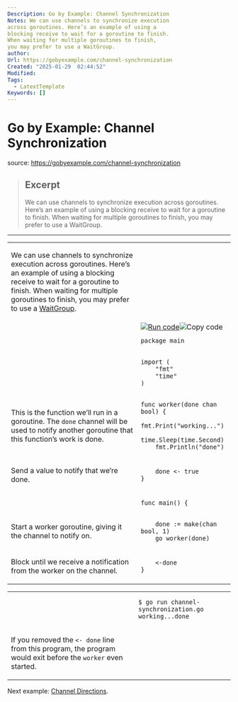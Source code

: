 ```yaml
---
Description: Go by Example: Channel Synchronization
Notes: We can use channels to synchronize execution
across goroutines. Here’s an example of using a
blocking receive to wait for a goroutine to finish.
When waiting for multiple goroutines to finish,
you may prefer to use a WaitGroup.
author: 
Url: https://gobyexample.com/channel-synchronization
Created: "2025-01-29  02:44:52"
Modified: 
Tags:
  - LatextTemplate
Keywords: []
---
```


# Go by Example: Channel Synchronization

source: https://gobyexample.com/channel-synchronization

> ## Excerpt
> We can use channels to synchronize execution
across goroutines. Here’s an example of using a
blocking receive to wait for a goroutine to finish.
When waiting for multiple goroutines to finish,
you may prefer to use a WaitGroup.

---
<table><tbody><tr><td><p>We can use channels to synchronize execution across goroutines. Here’s an example of using a blocking receive to wait for a goroutine to finish. When waiting for multiple goroutines to finish, you may prefer to use a <a href="https://gobyexample.com/waitgroups">WaitGroup</a>.</p></td><td></td></tr><tr><td></td><td><a href="https://go.dev/play/p/Nw-1DzIGk5f"><img title="Run code" src="https://gobyexample.com/play.png"></a><img title="Copy code" src="https://gobyexample.com/clipboard.png"><pre><code><span><span><span>package</span> <span>main</span></span></span></code></pre></td></tr><tr><td></td><td><pre><code><span><span><span>import</span> <span>(</span>
</span></span><span><span>    <span>"fmt"</span>
</span></span><span><span>    <span>"time"</span>
</span></span><span><span><span>)</span></span></span></code></pre></td></tr><tr><td><p>This is the function we’ll run in a goroutine. The <code>done</code> channel will be used to notify another goroutine that this function’s work is done.</p></td><td><pre><code><span><span><span>func</span> <span>worker</span><span>(</span><span>done</span> <span>chan</span> <span>bool</span><span>)</span> <span>{</span>
</span></span><span><span>    <span>fmt</span><span>.</span><span>Print</span><span>(</span><span>"working..."</span><span>)</span>
</span></span><span><span>    <span>time</span><span>.</span><span>Sleep</span><span>(</span><span>time</span><span>.</span><span>Second</span><span>)</span>
</span></span><span><span>    <span>fmt</span><span>.</span><span>Println</span><span>(</span><span>"done"</span><span>)</span></span></span></code></pre></td></tr><tr><td><p>Send a value to notify that we’re done.</p></td><td><pre><code><span><span>    <span>done</span> <span>&lt;-</span> <span>true</span>
</span></span><span><span><span>}</span></span></span></code></pre></td></tr><tr><td></td><td><pre><code><span><span><span>func</span> <span>main</span><span>()</span> <span>{</span></span></span></code></pre></td></tr><tr><td><p>Start a worker goroutine, giving it the channel to notify on.</p></td><td><pre><code><span><span>    <span>done</span> <span>:=</span> <span>make</span><span>(</span><span>chan</span> <span>bool</span><span>,</span> <span>1</span><span>)</span>
</span></span><span><span>    <span>go</span> <span>worker</span><span>(</span><span>done</span><span>)</span></span></span></code></pre></td></tr><tr><td><p>Block until we receive a notification from the worker on the channel.</p></td><td><pre><code><span><span>    <span>&lt;-</span><span>done</span>
</span></span><span><span><span>}</span></span></span></code></pre></td></tr></tbody></table>

<table><tbody><tr><td></td><td><pre><code><span><span><span>$</span> go run channel-synchronization.go      
</span></span><span><span><span>working...done                  </span></span></span></code></pre></td></tr><tr><td><p>If you removed the <code>&lt;- done</code> line from this program, the program would exit before the <code>worker</code> even started.</p></td><td></td></tr></tbody></table>

Next example: [Channel Directions](https://gobyexample.com/channel-directions).
